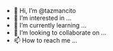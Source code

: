 - 👋 Hi, I’m @tazmancito
- 👀 I’m interested in ...
- 🌱 I’m currently learning ...
- 💞️ I’m looking to collaborate on ...
- 📫 How to reach me ...

<!---
tazmancito/tazmancito is a ✨ special ✨ repository because its `README.md` (this file) appears on your GitHub profile.
You can click the Preview link to take a look at your changes.
--->
